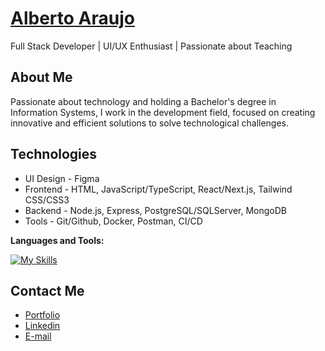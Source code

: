 # <a href="https://www.linkedin.com/in/albertoaraujodev/">Alberto Araujo</a>

Full Stack Developer | UI/UX Enthusiast | Passionate about Teaching

## About Me

Passionate about technology and holding a Bachelor's degree in Information Systems, I work in the development field, focused on creating innovative and efficient solutions to solve technological challenges. <br />

## Technologies

- UI Design - Figma
- Frontend - HTML, JavaScript/TypeScript, React/Next.js, Tailwind CSS/CSS3
- Backend - Node.js, Express, PostgreSQL/SQLServer, MongoDB
- Tools - Git/Github, Docker, Postman, CI/CD

**Languages and Tools:**

[![My Skills](https://skillicons.dev/icons?i=react,nextjs,ts,js,tailwind,html,css,nodejs,express,postgres,mongodb,git,github,docker,postman)](https://skillicons.dev)

## Contact Me

- <a href="https://albertoaraujo-dev.github.io/portfolio/">Portfolio</a>
- <a href="https://www.linkedin.com/in/albertoaraujodev/">Linkedin</a>
- <a href="mailto:albertoaraujo.dev@gmail.com">E-mail</a>
</div>
